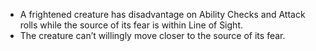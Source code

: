 - A frightened creature has disadvantage on Ability Checks and Attack rolls while the source of its fear is within Line of Sight.
- The creature can’t willingly move closer to the source of its fear.